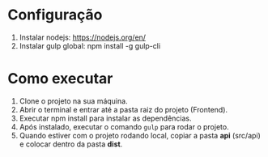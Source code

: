 # Configuração #

1. Instalar nodejs: https://nodejs.org/en/
2. Instalar gulp global: npm install -g gulp-cli

# Como executar #
1. Clone o projeto na sua máquina.
2. Abrir o terminal e entrar até a pasta raiz do projeto (Frontend).
3. Executar npm install para instalar as dependências.
4. Após instalado, executar o comando <code>gulp</code> para rodar o projeto.
5. Quando estiver com o projeto rodando local, copiar a pasta <b>api</b> (src/api) e colocar dentro da pasta <b>dist</b>.
